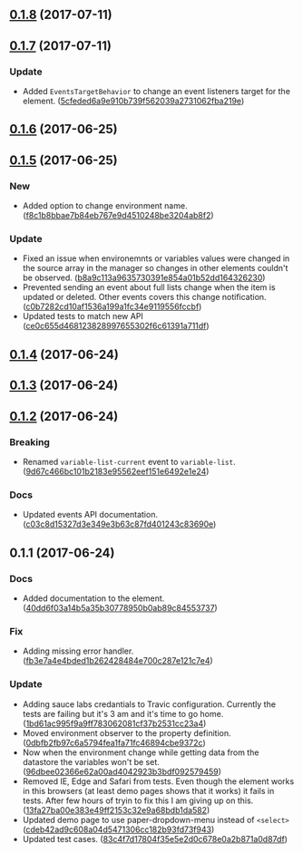 <a name="0.1.8"></a>
## [0.1.8](https://github.com/advanced-rest-client/variables-manager/compare/0.1.7...v0.1.8) (2017-07-11)




<a name="0.1.7"></a>
## [0.1.7](https://github.com/advanced-rest-client/variables-manager/compare/0.1.6...v0.1.7) (2017-07-11)


### Update

* Added `EventsTargetBehavior` to change an event listeners target for the element. ([5cfeded6a9e910b739f562039a2731062fba219e](https://github.com/advanced-rest-client/variables-manager/commit/5cfeded6a9e910b739f562039a2731062fba219e))



<a name="0.1.6"></a>
## [0.1.6](https://github.com/advanced-rest-client/variables-manager/compare/0.1.5...v0.1.6) (2017-06-25)




<a name="0.1.5"></a>
## [0.1.5](https://github.com/advanced-rest-client/variables-manager/compare/0.1.4...v0.1.5) (2017-06-25)


### New

* Added option to change environment name. ([f8c1b8bbae7b84eb767e9d4510248be3204ab8f2](https://github.com/advanced-rest-client/variables-manager/commit/f8c1b8bbae7b84eb767e9d4510248be3204ab8f2))

### Update

* Fixed an issue when environemnts or variables values were changed in the source array in the manager so changes in other elements couldn't be observed. ([b8a9c113a9635730391e854a01b52dd164326230](https://github.com/advanced-rest-client/variables-manager/commit/b8a9c113a9635730391e854a01b52dd164326230))
* Prevented sending an event about full lists change when the item is updated or deleted. Other events covers this change notification. ([c0b7282cd10af1536a199a1fc34e9119556fccbf](https://github.com/advanced-rest-client/variables-manager/commit/c0b7282cd10af1536a199a1fc34e9119556fccbf))
* Updated tests to match new API ([ce0c655d468123828997655302f6c61391a711df](https://github.com/advanced-rest-client/variables-manager/commit/ce0c655d468123828997655302f6c61391a711df))



<a name="0.1.4"></a>
## [0.1.4](https://github.com/advanced-rest-client/variables-manager/compare/0.1.3...v0.1.4) (2017-06-24)




<a name="0.1.3"></a>
## [0.1.3](https://github.com/advanced-rest-client/variables-manager/compare/0.1.2...v0.1.3) (2017-06-24)




<a name="0.1.2"></a>
## [0.1.2](https://github.com/advanced-rest-client/variables-manager/compare/0.1.1...v0.1.2) (2017-06-24)


### Breaking

* Renamed `variable-list-current` event to `variable-list`. ([9d67c466bc101b2183e95562eef151e6492e1e24](https://github.com/advanced-rest-client/variables-manager/commit/9d67c466bc101b2183e95562eef151e6492e1e24))

### Docs

* Updated events API documentation. ([c03c8d15327d3e349e3b63c87fd401243c83690e](https://github.com/advanced-rest-client/variables-manager/commit/c03c8d15327d3e349e3b63c87fd401243c83690e))



<a name="0.1.1"></a>
## 0.1.1 (2017-06-24)


### Docs

* Added documentation to the element. ([40dd6f03a14b5a35b30778950b0ab89c84553737](https://github.com/advanced-rest-client/variables-manager/commit/40dd6f03a14b5a35b30778950b0ab89c84553737))

### Fix

* Adding missing error handler. ([fb3e7a4e4bded1b262428484e700c287e121c7e4](https://github.com/advanced-rest-client/variables-manager/commit/fb3e7a4e4bded1b262428484e700c287e121c7e4))

### Update

* Adding sauce labs credantials to Travic configuration. Currently the tests are failing but it's 3 am and it's time to go home. ([1bd61ac995f9a9ff783062081cf37b2531cc23a4](https://github.com/advanced-rest-client/variables-manager/commit/1bd61ac995f9a9ff783062081cf37b2531cc23a4))
* Moved environment observer to the property definition. ([0dbfb2fb97c6a5794fea1fa71fc46894cbe9372c](https://github.com/advanced-rest-client/variables-manager/commit/0dbfb2fb97c6a5794fea1fa71fc46894cbe9372c))
* Now when the environment change while getting data from the datastore the variables won't be set. ([96dbee02366e62a00ad4042923b3bdf092579459](https://github.com/advanced-rest-client/variables-manager/commit/96dbee02366e62a00ad4042923b3bdf092579459))
* Removed IE, Edge and Safari from tests. Even though the element works in this browsers (at least demo pages shows that it works) it fails in tests. After few hours of tryin to fix this I am giving up on this. ([13fa27ba00e383e49ff2153c32e9a68bdb1da582](https://github.com/advanced-rest-client/variables-manager/commit/13fa27ba00e383e49ff2153c32e9a68bdb1da582))
* Updated demo page to use paper-dropdown-menu instead of `<select>` ([cdeb42ad9c608a04d5471306cc182b93fd73f943](https://github.com/advanced-rest-client/variables-manager/commit/cdeb42ad9c608a04d5471306cc182b93fd73f943))
* Updated test cases. ([83c4f7d17804f35e5e2d0c678e0a2b871a0d87df](https://github.com/advanced-rest-client/variables-manager/commit/83c4f7d17804f35e5e2d0c678e0a2b871a0d87df))



